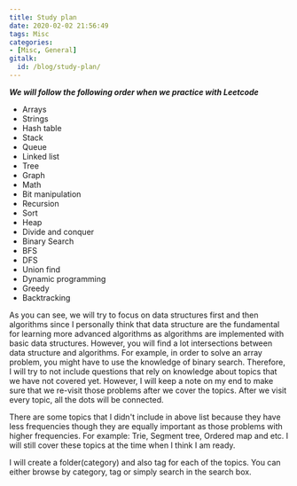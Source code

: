 ```yaml
---
title: Study plan
date: 2020-02-02 21:56:49
tags: Misc
categories:
- [Misc, General]
gitalk:
  id: /blog/study-plan/
---
```


***We will follow the following order when we practice with Leetcode***

* Arrays
* Strings
* Hash table
* Stack
* Queue
* Linked list
* Tree
* Graph
* Math
* Bit manipulation
* Recursion
* Sort
* Heap
* Divide and conquer
* Binary Search
* BFS
* DFS
* Union find
* Dynamic programming
* Greedy
* Backtracking

As you can see, we will try to focus on data structures first and then algorithms
since I personally think that data structure are the fundamental for learning more
advanced algorithms as algorithms are implemented with basic data structures. However,
you will find a lot intersections between data structure and algorithms. For example,
in order to solve an array problem, you might have to use the knowledge of binary
search. Therefore, I will try to not include questions that rely on knowledge about
topics that we have not covered yet. However, I will keep a note on my end to make
sure that we re-visit those problems after we cover the topics. After we visit every
topic, all the dots will be connected.

There are some topics that I didn't include in above list because they have less frequencies
though they are equally important as those problems with higher frequencies. For
example: Trie, Segment tree, Ordered map and etc. I will still cover these topics
at the time when I think I am ready.

I will create a folder(category) and also tag for each of the topics. You can either
browse by category, tag or simply search in the search box.

